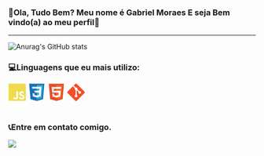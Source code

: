 ### 👋Ola, Tudo Bem? Meu nome é Gabriel Moraes E seja Bem vindo(a) ao meu perfil👋

<hr/>


![Anurag's GitHub stats](https://github-readme-stats.vercel.app/api?username=GabrielMoraesDevloper&showicons=True&theme=dracula&rank_icon=github)

### 💻Linguagens que eu mais utilizo:

<div> 
  <img width="36px" height="36px" src="https://raw.githubusercontent.com/devicons/devicon/master/icons/javascript/javascript-plain.svg"/>
  <img width="36px" height="36px" src="https://raw.githubusercontent.com/devicons/devicon/master/icons/css3/css3-original.svg"/>
  <img width="36px" height="36px" src="https://raw.githubusercontent.com/devicons/devicon/master/icons/html5/html5-original.svg"/>
  <img width="36px" height="36px" src="https://github.com/devicons/devicon/blob/master/icons/git/git-original.svg"/>
  

</div>

<br/>

### 📞Entre em contato comigo.

<div>
  <a href="https://www.linkedin.com/in/gabriel-moraes-66783b268/" target="_blank"><img src="https://img.shields.io/badge/LinkedIn-0077B5?style=for-the-badge&logo=linkedin&logoColor=white" target="_blank"></a>
</div>
